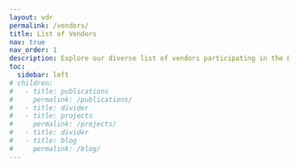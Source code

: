 ```yaml
---
layout: vdr
permalink: /vendors/
title: List of Vendors
nav: true
nav_order: 1
description: Explore our diverse list of vendors participating in the Disability Community Resource Fair. These vendors offer a wide range of products, services, and resources tailored to support and empower individuals with disabilities. Connect with organizations dedicated to making a positive impact in the community.
toc:
  sidebar: left
# children:
#   - title: publications
#     permalink: /publications/
#   - title: divider
#   - title: projects
#     permalink: /projects/
#   - title: divider
#   - title: blog
#     permalink: /blog/
---
```


